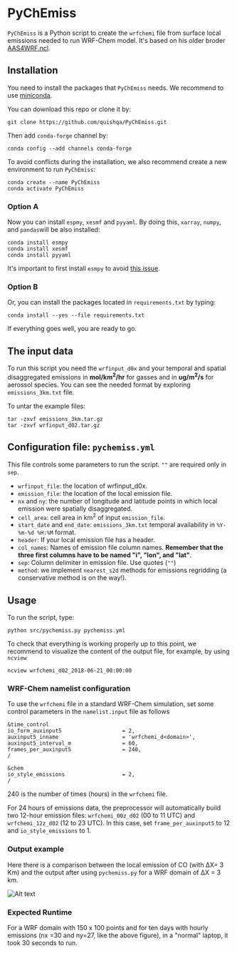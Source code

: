 # PyChEmiss

`PyChEmiss` is a Python script to create the `wrfchemi` file from surface local emissions needed to run WRF-Chem model. It's based on his older broder [AAS4WRF.ncl](https://github.com/alvv1986/AAS4WRF).


## Installation

You need to install the packages that `PyChEmiss` needs. We recommend to use
[miniconda](https://docs.conda.io/en/latest/miniconda.html).

You can download this repo or clone it by:

```
git clone https://github.com/quishqa/PyChEmiss.git
```

Then add `conda-forge` channel by:

```
conda config --add channels conda-forge
```

To avoid conflicts during the installation, we also recommend create a new environment to run `PyChEmiss`:

```
conda create --name PyChEmiss
conda activate PyChEmiss
```


### Option A

Now you can install `espmy`, `xesmf` and `pyyaml`. By doing this, `xarray`,
`numpy`,  and `pandas`will be also installed:

```
conda install esmpy
conda install xesmf
conda install pyyaml
```

It's important to first install `esmpy` to avoid [this issue](https://github.com/JiaweiZhuang/xESMF/issues/47#issuecomment-593322288).


### Option B
Or, you can install the packages located in `requirements.txt` by typing:

```
conda install --yes --file requirements.txt
```

If everything goes well, you are ready to go.

## The input data
To run this script you need the `wrfinput_d0x` and your temporal and spatial disaggregated emissions in **mol/km<sup>2</sup>/hr** for gasses and in **ug/m<sup>2</sup>/s** for aerossol species. You can see the needed format by exploring `emissions_3km.txt` file.

To untar the example files:
```
tar -zxvf emissions_3km.tar.gz
tar -zxvf wrfinput_d02.tar.gz
```

## Configuration file: `pychemiss.yml`
This file controls some parameters to run the script. `""` are required only in `sep`.
* `wrfinput_file`: the location of wrfinput_d0x.
* `emission_file`: the location of the local emission file.
* `nx` and `ny`: the number of longitude and latitude points in which local emission were spatially disaggregated.
* `cell_area`: cell area in km<sup>2</sup> of input `emission_file`.
* `start_date` and `end_date`: `emissions_3km.txt` temporal availability in `%Y-%m-%d %H:%M` format.
* `header`: If your local emission file has a header.
* `col_names`: Names of emission file column names. **Remember that the three
first columns have to be named "i", "lon", and "lat"**.
* `sep`: Column delimiter in emission file. Use quotes (`""`)
* `method`: we implement `nearest_s2d` methods for emissions regridding
(a conservative method is on the way!).

## Usage

To run the script, type:
```
python src/pychemiss.py pychemiss.yml
```

To check that everything is working properly up to this point, we recommend to visualize the content of the output file, for example, by using `ncview`
```
ncview wrfchemi_d02_2018-06-21_00:00:00
```

### WRF-Chem namelist configuration

To use the `wrfchemi` file in a standard WRF-Chem simulation, set some control parameters in the `namelist.input` file as follows
```
&time_control
io_form_auxinput5                   = 2,
auxinput5_inname                    = 'wrfchemi_d<domain>',
auxinput5_interval_m                = 60,
frames_per_auxinput5                = 240,
/

&chem
io_style_emissions                  = 2,
/
```

240 is the number of times (hours) in the `wrfchemi` file.

For 24 hours of emissions data, the preprocessor will automatically build two 12-hour emission files: `wrfchemi_00z_d02` (00 to 11 UTC) and `wrfchemi_12z_d02` (12 to 23 UTC). In this case, set `frame_per_auxinput5` to 12 and `io_style_emissions` to 1.

### Output example
Here there is a comparison between the local emission of CO (with &Delta;X= 3 Km) and the
output after using `pychemiss.py` for a WRF domain of &Delta;X = 3 km.

![Alt text](./pychemiss_example.svg)

### Expected Runtime

For a WRF domain with 150 x 100 points and for ten days with hourly emissions  (nx =30 and ny=27, like the above figure), in a "normal" laptop, it took 30 seconds to run.
